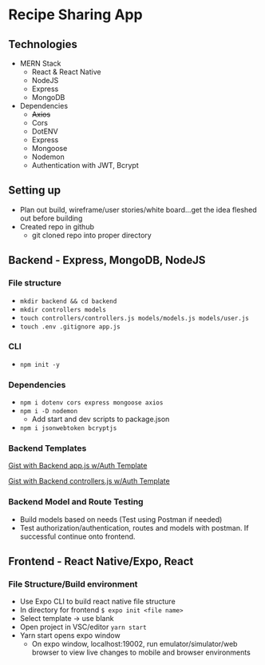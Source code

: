 # Recipe Sharing App
## Technologies
- MERN Stack
  - React & React Native
  - NodeJS
  - Express
  - MongoDB
- Dependencies
  - ~~Axios~~
  - Cors
  - DotENV
  - Express 
  - Mongoose
  - Nodemon
  - Authentication with JWT, Bcrypt

## Setting up
- Plan out build, wireframe/user stories/white board...get the idea fleshed out before building
- Created repo in github
  - git cloned repo into proper directory
  
## Backend - Express, MongoDB, NodeJS
### File structure
  - ```mkdir backend && cd backend```
  - ```mkdir controllers models```
  - ```touch controllers/controllers.js models/models.js models/user.js```
  - ```touch .env .gitignore app.js```
  
### CLI
  - ```npm init -y```
### Dependencies
  - ```npm i dotenv cors express mongoose axios```
  - ```npm i -D nodemon```
    - Add start and dev scripts to package.json
  - ```npm i jsonwebtoken bcryptjs```

### Backend Templates
[Gist with Backend app.js w/Auth Template](https://gist.github.com/mdcoxe/8bdab6db9826a0bab331f2e65dff2f66)

[Gist with Backend controllers.js w/Auth Template](https://gist.github.com/mdcoxe/ed79626f0f87bbeb6c7a6fdea8d7a0be)

### Backend Model and Route Testing 
- Build models based on needs (Test using Postman if needed)
- Test authorization/authentication, routes and models with postman.  If successful continue onto frontend.

## Frontend - React Native/Expo, React
### File Structure/Build environment
  - Use Expo CLI to build react native file structure
  - In directory for frontend
  ```$ expo init <file name>```
  - Select template -> use blank
  - Open project in VSC/editor
  ```yarn start```
  - Yarn start opens expo window
    - On expo window, localhost:19002, run emulator/simulator/web browser to view live changes to mobile and browser environments

